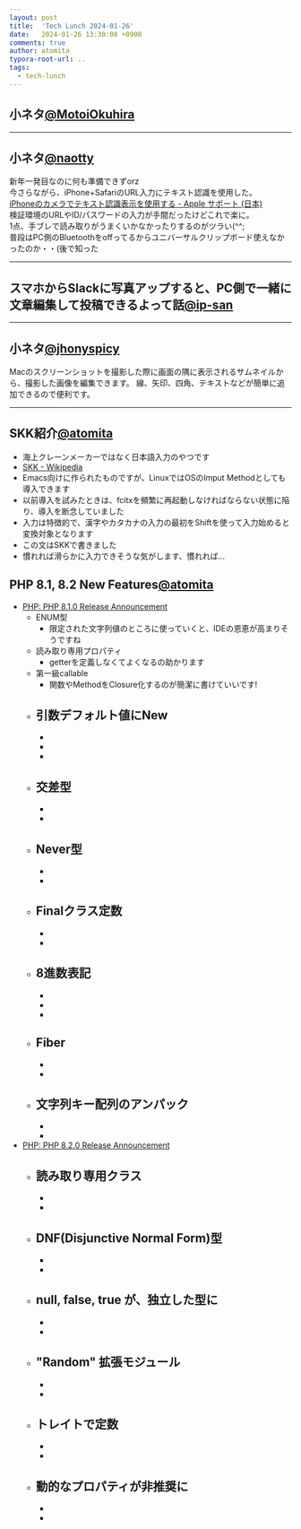 ```yaml
---
layout: post
title:  'Tech Lunch 2024-01-26'
date:   2024-01-26 13:30:00 +0900
comments: true
author: atomita
typora-root-url: ..
tags:
  - tech-lunch
---
```


## 小ネタ[@MotoiOkuhira](https://github.com/MotoiOkuhira)


---

## 小ネタ[@naotty](https://github.com/naotty)
新年一発目なのに何も準備できずorz  
今さらながら、iPhone+SafariのURL入力にテキスト認識を使用した。    
[iPhoneのカメラでテキスト認識表示を使用する \- Apple サポート \(日本\)](https://support.apple.com/ja-jp/guide/iphone/iphcf0b71b0e/ios)  
検証環境のURLやID/パスワードの入力が手間だったけどこれで楽に。  
1点、手ブレで読み取りがうまくいかなかったりするのがツラい(^^;  
普段はPC側のBluetoothをoffってるからユニバーサルクリップボード使えなかったのか・・(後で知った  

---

## スマホからSlackに写真アップすると、PC側で一緒に文章編集して投稿できるよって話[@ip-san](https://github.com/ip-san)


---

## 小ネタ[@jhonyspicy](https://github.com/jhonyspicy)
Macのスクリーンショットを撮影した際に画面の隅に表示されるサムネイルから、撮影した画像を編集できます。
線、矢印、四角、テキストなどが簡単に追加できるので便利です。

---


## SKK紹介[@atomita](https://github.com/atomita)

- 海上クレーンメーカーではなく日本語入力のやつです
- [SKK - Wikipedia](https://ja.wikipedia.org/wiki/SKK)
- Emacs向けに作られたものですが、LinuxではOSのImput Methodとしても導入できます
- 以前導入を試みたときは、fcitxを頻繁に再起動しなければならない状態に陥り、導入を断念していました
- 入力は特徴的で、漢字やカタカナの入力の最初をShiftを使って入力始めると変換対象となります
- この文はSKKで書きました
- 慣れれば滑らかに入力できそうな気がします、慣れれば...


## PHP 8.1, 8.2 New Features[@atomita](https://github.com/atomita)

- [PHP: PHP 8.1.0 Release Announcement](https://www.php.net/releases/8.1/ja.php)
    - ENUM型
        - 限定された文字列値のところに使っていくと、IDEの恩恵が高まりそうですね
    - 読み取り専用プロパティ
        - getterを定義しなくてよくなるの助かります
    - 第一級callable
        - 関数やMethodをClosure化するのが簡潔に書けていいです!
    - 引数デフォルト値にNew
        - 
        - 
        - 
        - 
    - 交差型
        - 
        - 
        - 
    - Never型
        - 
        - 
        - 
    - Finalクラス定数
        - 
        - 
        - 
    - 8進数表記
        - 
        - 
        - 
        - 
    - Fiber
        - 
        - 
        - 
    - 文字列キー配列のアンパック
        - 
        - 
        - 
- [PHP: PHP 8.2.0 Release Announcement](https://www.php.net/releases/8.2/ja.php)
    - 読み取り専用クラス
        - 
        - 
        - 
    - DNF(Disjunctive Normal Form)型
        - 
        - 
        - 
    - null, false, true が、独立した型に
        - 
        - 
        - 
    - "Random" 拡張モジュール
        - 
        - 
        - 
    - トレイトで定数
        - 
        - 
        - 
    - 動的なプロパティが非推奨に
        - 
        - 
        - 

